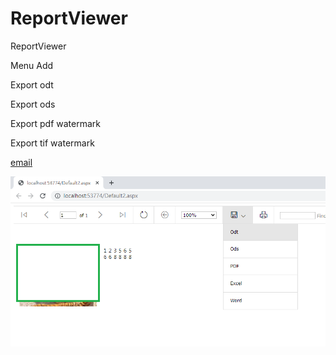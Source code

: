 # ReportViewer
ReportViewer 

Menu Add

Export odt 

Export ods 

Export pdf watermark

Export tif  watermark

[email](gamma168@gmail.com)

![Logo](ReportView.png)
